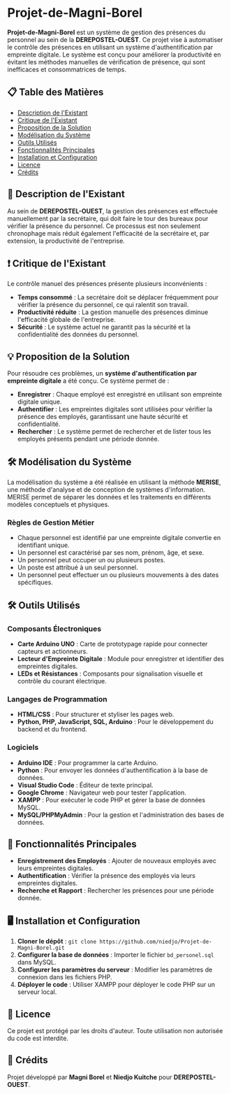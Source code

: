 # Projet-de-Magni-Borel

**Projet-de-Magni-Borel** est un système de gestion des présences du personnel au sein de la **DEREPOSTEL-OUEST**. Ce projet vise à automatiser le contrôle des présences en utilisant un système d'authentification par empreinte digitale. Le système est conçu pour améliorer la productivité en évitant les méthodes manuelles de vérification de présence, qui sont inefficaces et consommatrices de temps.

## 📋 Table des Matières

- [Description de l'Existant](#description-de-lexistant)
- [Critique de l'Existant](#critique-de-lexistant)
- [Proposition de la Solution](#proposition-de-la-solution)
- [Modélisation du Système](#modélisation-du-système)
- [Outils Utilisés](#outils-utilisés)
- [Fonctionnalités Principales](#fonctionnalités-principales)
- [Installation et Configuration](#installation-et-configuration)
- [Licence](#licence)
- [Crédits](#crédits)

## 📝 Description de l'Existant

Au sein de **DEREPOSTEL-OUEST**, la gestion des présences est effectuée manuellement par la secrétaire, qui doit faire le tour des bureaux pour vérifier la présence du personnel. Ce processus est non seulement chronophage mais réduit également l'efficacité de la secrétaire et, par extension, la productivité de l'entreprise.

## ❗ Critique de l'Existant

Le contrôle manuel des présences présente plusieurs inconvénients :
- **Temps consommé** : La secrétaire doit se déplacer fréquemment pour vérifier la présence du personnel, ce qui ralentit son travail.
- **Productivité réduite** : La gestion manuelle des présences diminue l'efficacité globale de l'entreprise.
- **Sécurité** : Le système actuel ne garantit pas la sécurité et la confidentialité des données du personnel.

## 💡 Proposition de la Solution

Pour résoudre ces problèmes, un **système d'authentification par empreinte digitale** a été conçu. Ce système permet de :
- **Enregistrer** : Chaque employé est enregistré en utilisant son empreinte digitale unique.
- **Authentifier** : Les empreintes digitales sont utilisées pour vérifier la présence des employés, garantissant une haute sécurité et confidentialité.
- **Rechercher** : Le système permet de rechercher et de lister tous les employés présents pendant une période donnée.

## 🛠 Modélisation du Système

La modélisation du système a été réalisée en utilisant la méthode **MERISE**, une méthode d'analyse et de conception de systèmes d'information. MERISE permet de séparer les données et les traitements en différents modèles conceptuels et physiques.

### Règles de Gestion Métier

- Chaque personnel est identifié par une empreinte digitale convertie en identifiant unique.
- Un personnel est caractérisé par ses nom, prénom, âge, et sexe.
- Un personnel peut occuper un ou plusieurs postes.
- Un poste est attribué à un seul personnel.
- Un personnel peut effectuer un ou plusieurs mouvements à des dates spécifiques.

## 🛠️ Outils Utilisés

### Composants Électroniques

- **Carte Arduino UNO** : Carte de prototypage rapide pour connecter capteurs et actionneurs.
- **Lecteur d'Empreinte Digitale** : Module pour enregistrer et identifier des empreintes digitales.
- **LEDs et Résistances** : Composants pour signalisation visuelle et contrôle du courant électrique.

### Langages de Programmation

- **HTML/CSS** : Pour structurer et styliser les pages web.
- **Python, PHP, JavaScript, SQL, Arduino** : Pour le développement du backend et du frontend.

### Logiciels

- **Arduino IDE** : Pour programmer la carte Arduino.
- **Python** : Pour envoyer les données d'authentification à la base de données.
- **Visual Studio Code** : Éditeur de texte principal.
- **Google Chrome** : Navigateur web pour tester l'application.
- **XAMPP** : Pour exécuter le code PHP et gérer la base de données MySQL.
- **MySQL/PHPMyAdmin** : Pour la gestion et l'administration des bases de données.

## 🌟 Fonctionnalités Principales

- **Enregistrement des Employés** : Ajouter de nouveaux employés avec leurs empreintes digitales.
- **Authentification** : Vérifier la présence des employés via leurs empreintes digitales.
- **Recherche et Rapport** : Rechercher les présences pour une période donnée.

## 🖥️ Installation et Configuration

1. **Cloner le dépôt** : `git clone https://github.com/niedjo/Projet-de-Magni-Borel.git`
2. **Configurer la base de données** : Importer le fichier `bd_personel.sql` dans MySQL.
3. **Configurer les paramètres du serveur** : Modifier les paramètres de connexion dans les fichiers PHP.
4. **Déployer le code** : Utiliser XAMPP pour déployer le code PHP sur un serveur local.

## 📄 Licence

Ce projet est protégé par les droits d'auteur. Toute utilisation non autorisée du code est interdite.

## 👥 Crédits

Projet développé par **Magni Borel** et **Niedjo Kuitche** pour **DEREPOSTEL-OUEST**.
